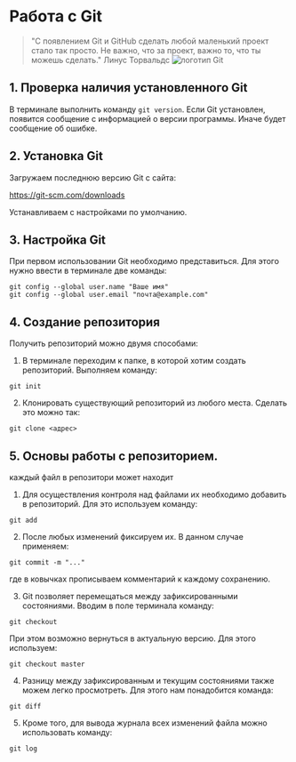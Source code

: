 # Работа с Git
> "C появлением Git и GitHub  сделать любой маленький проект стало так просто. Не важно, что за проект, важно то, что ты можешь сделать." Линус Торвальдс
![логотип Git](logo.jpg)

## 1. Проверка наличия установленного Git
В терминале выполнить команду `git version`.
Если Git установлен, появится сообщение с информацией о версии программы. Иначе будет сообщение об ошибке.

## 2. Установка  Git
Загружаем последнюю версию Git с сайта:

https://git-scm.com/downloads

Устанавливаем с настройками по умолчанию.

## 3. Настройка Git

При первом использовании Git необходимо представиться. Для этого нужно ввести в терминале две команды:

```
git config --global user.name "Ваше имя"
git config --global user.email "почта@example.com"
```

## 4. Создание репозитория
Получить репозиторий можно двумя способами:

1. В терминале переходим к папке, в которой хотим создать репозиторий. Выполняем команду:
```
git init
```
2. Клонировать существующий репозиторий из любого места. Сделать это можно так:
``` 
git clone <адрес>
```

## 5. Основы работы с репозиторием. 
каждый файл в репозитори может находит

1. Для осуществления контроля над файлами их необходимо добавить в репозиторий. Для это используем команду:
```
git add
```

2. После любых изменений фиксируем их. В данном случае применяем: 
```
git commit -m "..."
```
где в ковычках прописываем комментарий к каждому сохранению. 

3. Git позволяет перемещаться между зафиксированными состояниями. Вводим в поле терминала команду:
```
git checkout 
```
При этом возможно вернуться в актуальную версию. Для этого используем:
```
git checkout master
```
4. Разницу между  зафиксированным и текущим состояниями также можем легко просмотреть. Для этого нам понадобится команда:
```
git diff
```
5. Кроме того, для вывода журнала всех изменений файла можно использовать команду:
```
git log
```